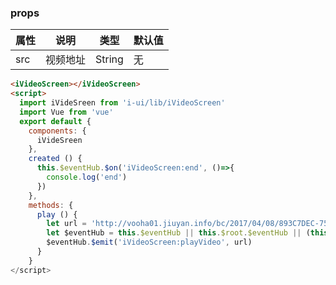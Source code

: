<template>
  <article>
    <i-button type="primary" @click.stop="play">click me</i-button>
    <iVideSreen></iVideSreen>  
  </article>
</template>
<script>
  import Vue from 'vue'
  import iVideSreen from 'i-ui/lib/iVideoScreen'
  export default {
    name: 'i-video-screen',
    components: {
      iVideSreen
    },
    created () {
      this.$eventHub.$on('iVideoScreen:end', ()=>{
        console.log('end')
      })
    },
    methods: {
      play () {
        let url = 'http://vooha01.jiuyan.info/bc/2017/04/08/893C7DEC-758D-BFC7-C393-B3BF4C2460D4-1MVZAnQ.mp4'
        this.$eventHub.$emit('iVideoScreen:playVideo', url)
      }
    }
  }
</script>

### props
 |属性 | 说明 | 类型 | 默认值 |
 |---  | --- | ---  | --- |
 |src  | 视频地址  | String | 无 | 

``` html
<iVideoScreen></iVideoScreen>  
<script>
  import iVideSreen from 'i-ui/lib/iVideoScreen'
  import Vue from 'vue'
  export default {
    components: {
      iVideSreen
    },
    created () {
      this.$eventHub.$on('iVideoScreen:end', ()=>{
        console.log('end')
      })
    },
    methods: {
      play () {
        let url = 'http://vooha01.jiuyan.info/bc/2017/04/08/893C7DEC-758D-BFC7-C393-B3BF4C2460D4-1MVZAnQ.mp4'
        let $eventHub = this.$eventHub || this.$root.$eventHub || (this.$root.$eventHub = new Vue())
        $eventHub.$emit('iVideoScreen:playVideo', url)
      }
    }
</script>
```
